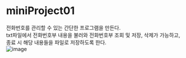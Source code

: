 # miniProject01
전화번호를 관리할 수 있는 간단한 프로그램을 만든다.  
txt파일에서 전화번호부 내용을 불러와 전화번호부 조회 및 저장, 삭제가 가능하고,  
종료 시 해당 내용들을 파일로 저장하도록 한다.   
![image](https://github.com/user-attachments/assets/90a94090-96fc-4817-b516-03a51da46e94)
